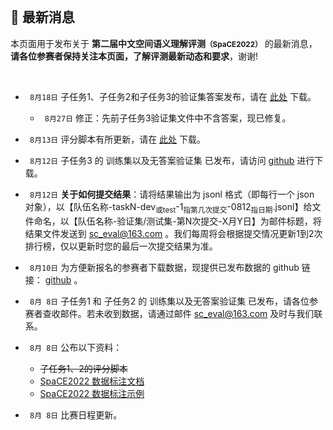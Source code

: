 
<br/>

## 📮 最新消息

<p class="text-center">本页面用于发布关于 <strong>第二届中文空间语义理解评测<small>（SpaCE2022）</small></strong> 的最新消息，<br/><span style="color:var(--notice-red)"><strong>请各位参赛者保持关注本页面，了解评测最新动态和要求</strong></span>，谢谢!</p>

<br/>

- ` 8月18日` 子任务1、子任务2和子任务3的验证集答案发布，请在 <a href="https://github.com/2030NLP/SpaCE2022/tree/main/data" target="_blank">此处</a> 下载。
  - ` 8月27日` 修正：先前子任务3验证集文件中不含答案，现已修复。

- ` 8月13日` 评分脚本有所更新，请在 <a href="https://github.com/2030NLP/SpaCE2022/tree/main/eval" target="_blank">此处</a> 下载。

- ` 8月12日` 子任务3 的 训练集以及无答案验证集 已发布，请访问 <a href="https://github.com/2030NLP/SpaCE2022/tree/main/data" target="_blank">github</a> 进行下载。

- ` 8月12日` **关于如何提交结果**：请将结果输出为 jsonl 格式（即每行一个 json 对象），以【<span style="color:var(--notice-red)">队伍名称-taskN-dev<sub>或test</sub>-1<sub>指第几次提交</sub>-0812<sub>指日期</sub>.jsonl</span>】给文件命名，以【<span style="color:var(--notice-red)">队伍名称-验证集/测试集-第N次提交-X月Y日</span>】为邮件标题，将结果文件发送到 sc_eval@163.com 。我们每周将会根据提交情况更新1到2次排行榜，仅以更新时您的最后一次提交结果为准。

- ` 8月10日` 为方便新报名的参赛者下载数据，现提供已发布数据的 github 链接： <a href="https://github.com/2030NLP/SpaCE2022/tree/main/data" target="_blank">github</a> 。
- ` 8月 8日` 子任务1 和 子任务2 的 训练集以及无答案验证集 已发布，请各位参赛者查收邮件。若未收到数据，请通过邮件 sc_eval@163.com 及时与我们联系。
- ` 8月 8日` 公布以下资料：
  - <del>子任务1、2的评分脚本</del>
  - <a href="https://2030nlp.github.io/Sp22AnnoOL/menu" target="_blank">SpaCE2022 数据标注文档</a>
  - <a href="https://2030nlp.github.io/Sp22AnnoOL/examples" target="_blank">SpaCE2022 数据标注示例</a>
- ` 8月 8日` 比赛日程更新。
  <!-- | 时间 | 事项 |
| :--: | :--: |
| 6月1日~8月20日 | 开放报名 |
| <del>7月中下旬</del> 8月8日 | 发布子任务1和子任务2的训练集及无答案验证集，开放结果提交 |
| <del>7月中下旬</del> 8月12日 | 发布子任务3的训练集及无答案验证集 |
| <del>8月5日</del> 8月18日 | 发布验证集答案 |
| <del>9月1日</del> 9月18日 | 发布无答案的测试集，开始提交测试集结果 |
| <del>9月5日</del> 9月28日 | 测试集结果提交截止 |
| <del>9月12日</del> 10月8日 | 提交最终版本的模型及技术报告 |
| <del>9月30日</del> | <del>公布结果</del> |
| 10月14日~10月16日 | 评测研讨会，公布结果 | -->

- ` 7月19日` 评测数据集将于近期发布，敬请耐心等待。已报名的队伍可扫码报名页二维码加入交流群，或通过邮件 sc_eval@163.com 与我们联系。
- ` 6月30日` 第二十一届中国计算语言学大会（CCL 2022）技术评测任务发布 <a href="https://mp.weixin.qq.com/s/njQCKUANS1oDEjuKj6jLsw" target="_blank">🔗</a >

<br/>

- 相关链接：
  - <a href="https://github.com/2030NLP/SpaCE2021" target="_blank">首届中文空间语义理解评测 SpaCE2021</a >
  - <a href="http://www.cips-cl.org/static/CCL2022/cclEval/taskEvaluation/index.html" target="_blank">第二十一届中国计算语言学大会（CCL 2022）技术评测任务发布</a >
    <!-- - [基于前提的跨模态推理评测 PMR 2022](https://2030nlp.github.io/PMR/evaluation.html) -->
    <!-- - [第二届中文抽象语义表示解析评测 CAMRP 2022](https://github.com/GoThereGit/Chinese-AMR) -->
    <!-- - [中文语法纠错评测 CLTC 2022](https://github.com/blcuicall/CCL2022-CGEC) -->
